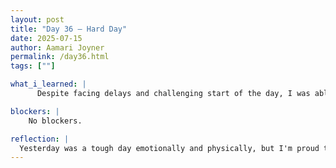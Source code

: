 ```yaml
---
layout: post
title: "Day 36 – Hard Day"
date: 2025-07-15
author: Aamari Joyner
permalink: /day36.html
tags: [""]

what_i_learned: |
      Despite facing delays and challenging start of the day, I was able to stay focused and continue researching content for the African Diaspora Media Hub. I gathered more information to help strengthen our platform and give it deeper cultural context. I also learned that even in difficult circumstances, staying committed to the work can still lead to progress. Frustrations within the program were expressed, especially around how admin communication has affected team morale. These conversations showed me how important it is to have a supportive environment when doing meaningful work.

blockers: |
    No blockers.

reflection: |
  Yesterday was a tough day emotionally and physically, but I'm proud that I still pushed through and contributed to our project. The delays and negative energy from administration made it harder to stay motivated, but talking with my peers reminded me that we're all in this together. It's disappointing when leadership speaks down to students, especially when we've been working hard. Still, our passion for this project keeps us going. I'm hopeful that we'll continue to rise above the negativity and let our work speak for itself.
---
```

